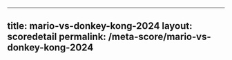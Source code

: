 ---
        
title: mario-vs-donkey-kong-2024
layout: scoredetail
permalink: /meta-score/mario-vs-donkey-kong-2024
---